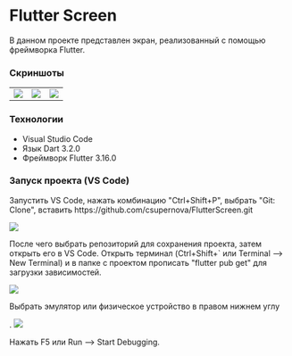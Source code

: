 # Flutter Screen

<p>В данном проекте представлен экран, реализованный с помощью фреймворка Flutter.</p>

### Скриншоты
<table>
    <tr>
        <td><img src="https://github.com/csupernova/FlutterScreen/assets/84630611/aac7b94c-409f-466e-aa32-57846e78bff2"></td>
        <td><img src="https://github.com/csupernova/FlutterScreen/assets/84630611/d0435a9d-af40-4ede-b108-78e73d781dd8"></td>
        <td><img src="https://github.com/csupernova/FlutterScreen/assets/84630611/f9b1f1d8-cf53-49e3-94be-0d9f64f12d72"></td>
    </tr>
</table>

### Технологии

- Visual Studio Code
- Язык Dart 3.2.0
- Фреймворк Flutter 3.16.0

### Запуск проекта (VS Code)
<p>Запустить VS Code, нажать комбинацию "Ctrl+Shift+P", выбрать "Git: Clone", вставить https://github.com/csupernova/FlutterScreen.git</p>
<img src = "https://github.com/csupernova/FlutterScreen/assets/84630611/56610b56-bda4-477d-88f6-2d1bc92b55bb">
<p>После чего выбрать репозиторий для сохранения проекта, затем открыть его в VS Code. Открыть терминал (Ctrl+Shift+` или Terminal --> New Terminal) и в папке с проектом прописать "flutter pub get" для загрузки зависимостей.</p>
<img src = "https://github.com/csupernova/FlutterScreen/assets/84630611/3bf5e65e-d875-4d93-a2d2-8e14748f5023">
<p>Выбрать эмулятор или физическое устройство в правом нижнем углу</p>.
<img src = "https://github.com/csupernova/FlutterScreen/assets/84630611/e2e2d289-53ce-4d43-a43a-c16ad2904bd7">
<p>Нажать F5 или Run --> Start Debugging.</p>
